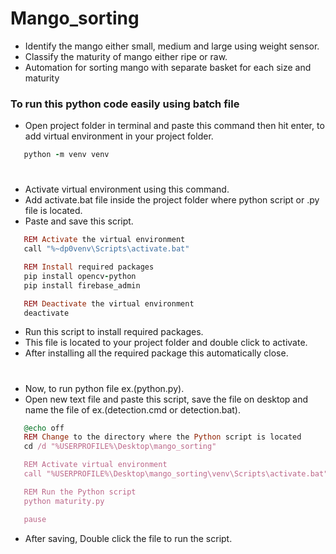 # Mango_sorting

- Identify the mango either small, medium and large using weight sensor.
- Classify the maturity of mango either ripe or raw.
- Automation for sorting mango with separate basket for each size and maturity

### To run this python code easily using batch file

- Open project folder in terminal and paste this command then hit enter, to add virtual environment in your project folder.

```Ruby
   python -m venv venv
```

#

- Activate virtual environment using this command.
- Add activate.bat file inside the project folder where python script or .py file is located.
- Paste and save this script.

```Ruby
   REM Activate the virtual environment
   call "%~dp0venv\Scripts\activate.bat"

   REM Install required packages
   pip install opencv-python
   pip install firebase_admin

   REM Deactivate the virtual environment
   deactivate
```

- Run this script to install required packages.
- This file is located to your project folder and double click to activate.
- After installing all the required package this automatically close.

#

- Now, to run python file ex.(python.py).
- Open new text file and paste this script, save the file on desktop and name the file of
  ex.(detection.cmd or detection.bat).

```ruby
   @echo off
   REM Change to the directory where the Python script is located
   cd /d "%USERPROFILE%\Desktop\mango_sorting"

   REM Activate virtual environment
   call "%USERPROFILE%\Desktop\mango_sorting\venv\Scripts\activate.bat"

   REM Run the Python script
   python maturity.py

   pause


```

- After saving, Double click the file to run the script.
